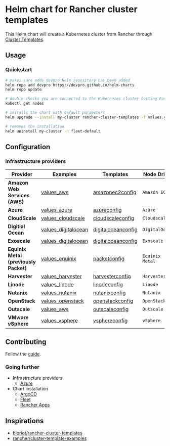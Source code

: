 # Helm chart for Rancher cluster templates

This Helm chart will create a Kubernetes cluster from Rancher through [Cluster Templates](https://ranchermanager.docs.rancher.com/how-to-guides/new-user-guides/manage-clusters/manage-cluster-templates).

## Usage

### Quickstart

```bash
# makes sure adds devpro Helm repository has been added
helm repo add devpro https://devpro.github.io/helm-charts
helm repo update

# double checks you are connected to the Kubernetes cluster hosting Rancher
kubectl get nodes

# installs the chart with default parameters
helm upgrade --install my-cluster rancher-cluster-templates -f values.yaml --namespace fleet-default

# removes the installation
helm uninstall my-cluster -n fleet-default
```

## Configuration

### Infrastructure providers

Provider                              | Examples                                                 | Templates                                               | Node Driver
--------------------------------------|----------------------------------------------------------|---------------------------------------------------------|----------------
**Amazon Web Services (AWS)**         | [values_aws](examples/values_aws.yaml)                   | [amazonec2config](templates/amazonec2config.yaml)       | `Amazon EC2`
**Azure**                             | [values_azure](examples/values_azure.yaml)               | [azureconfig](templates/azureconfig.yaml)               | `Azure`
**CloudScale**                        | [values_cloudscale](examples/values_cloudscale.yaml)     | [cloudscaleconfig](templates/cloudscaleconfig.yaml)     | `Cloudscale`
**Digitial Ocean**                    | [values_digitalocean](examples/values_digitalocean.yaml) | [digitaloceanconfig](templates/digitaloceanconfig.yaml) | `DigitalOcean`
**Exoscale**                          | [values_digitalocean](examples/values_digitalocean.yaml) | [digitaloceanconfig](templates/digitaloceanconfig.yaml) | `Exoscale`
**Equinix Metal (previously Packet)** | [values_equinix](examples/values_equinix.yaml)           | [packetconfig](templates/packetconfig.yaml)             | `Equinix Metal`
**Harvester**                         | [values_harvester](examples/values_harvester.yaml)       | [harvesterconfig](templates/harvesterconfig.yaml)       | `Harvester`
**Linode**                            | [values_linode](examples/values_linode.yaml)             | [linodeconfig](templates/linodeconfig.yaml)             | `Linode`
**Nutanix**                           | [values_nutanix](examples/values_nutanix.yaml)           | [nutanixconfig](templates/nutanixconfig.yaml)           | `Nutanix`
**OpenStack**                         | [values_openstack](examples/values_openstack.yaml)       | [openstackconfig](templates/openstackconfig.yaml)       | `OpenStack`
**Outscale**                          | [values_aws](examples/values_outscale.yaml)              | [outscaleconfig](templates/outscaleconfig.yaml)         | `Outscale`
**VMware vSphere**                    | [values_vsphere](examples/values_vsphere.yaml)           | [vsphereconfig](templates/vsphereconfig.yaml)           | `vSphere`

## Contributing

Follow the [guide](CONTRIBUTING.md).

### Going further

* Infrastructure providers
  * [Azure](docs/azure.md)
* Chart installation
  * [ArgoCD](https://github.com/devpro/helm-charts#from-argocd)
  * [Fleet](https://github.com/devpro/helm-charts#from-fleet)
  * [Rancher Apps](https://github.com/devpro/helm-charts#from-rancher)

## Inspirations

* [bloriot/rancher-cluster-templates](https://github.com/bloriot/rancher-cluster-templates)
* [rancher/cluster-template-examples](https://github.com/rancher/cluster-template-examples)
